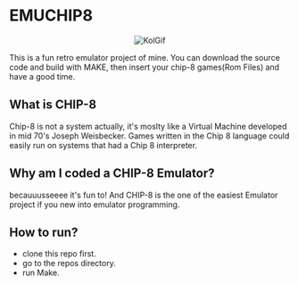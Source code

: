 # EMUCHIP8

<center>

![KolGif](https://media.giphy.com/media/QMozgDyV3CutNj2cVs/giphy.gif)

</center>

This is a fun retro emulator project of mine. You can download the source code and build with MAKE, then insert your chip-8 games(Rom Files) and have a good time.

## What is CHIP-8
Chip-8 is not a system actually, it's moslty like a Virtual Machine developed in mid 70's Joseph Weisbecker. Games written in the Chip 8 language could easily run on systems that had a Chip 8 interpreter.

## Why am I coded a CHIP-8 Emulator?
becauuusseeee it's fun to! And CHIP-8 is the one of the easiest Emulator project if you new into emulator programming. 

## How to run?
* clone this repo first. 
* go to the repos directory.
* run Make.